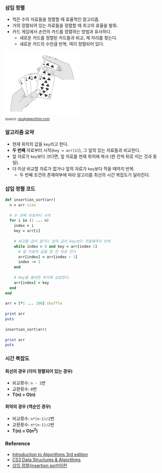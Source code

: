 ### 삼입 정렬 
- 적은 수의 자료들을 정렬할 때 효율적인 알고리즘.
- 거의 정렬되어 있는 자료들을 정렬할 때 최고의 효율을 발휘.
- 카드 게임에서 손안의 카드를 정렬하는 방법과 유사하다.
  + 새로운 카드를 정렬된 카드들과 비교, 제 자리를 찾는다.
  + 새로운 카드의 수만큼 반복, 덱이 정렬되어 있다.

<img src="assets/algorithm/sorting/insertion.png" alt="Cards on hands"> <br>
<span style="font-size:11px"><i>source: <a href="https://studyalgorithms.com/array/insertion-sort/#">studyalgorithm.com</a></i></span>

<div class="divider"></div>

### 알고리즘 요약
- 현재 위치의 값을 `key`라고 한다.
- **두 번째** 자료부터 시작(`key = arr[1]`), 그 앞의 있는 자료들과 비교한다.
- 앞 자료가 `key`보다 크다면, 앞 자료를 현재 위치에 복사 (한 칸씩 뒤로 미는 것과 동일).
- 더 이상 비교할 자료가 없거나 앞의 자료가 `key`보다 작을 때까지 반복.
  + 두 번째 조건의 존재여부에 따라 알고리즘 최선의 시간 복잡도가 달라진다.

<div class="divider"></div>

### 삽입 정렬 코드

```rb
def insertion_sort(arr)
  n = arr.size

  # 두 번째 자료부터 시작
  for i in (1 ... n)
    index = i
    key = arr[i]

    # 비교할 값이 없거나 앞의 값이 key보다 작을때까지 반복
    while index > 0 and key < arr[index-1]
      # 앞 자료의 값을 한 칸 뒤로 민다
      arr[index] = arr[index - 1]
      index -= 1
    end

    # key를 올바른 위치에 삼입한다.
    arr[index] = key
  end
end

arr = [*1 ... 100].shuffle

print arr
puts

insertion_sort(arr)

print arr
puts
```

### 시간 복잡도
#### 최선의 경우 (이미 정렬되어 있는 경우)
- 비교횟수: `n - 1`번
- 교환횟수: `0`번
- **T(n) = O(n)**

#### 최악의 경우 (역순인 경우)
- 비교횟수: `n*(n-1)/2`번
- 교환횟수: `n*(n-1)/2`번
- <b>T(n) = O(n<sup>2</sup>)</b>

<div class="divider"></div>

### Reference
- [Introduction to Algorithms 3rd edition](https://www.amazon.com/Introduction-Algorithms-3rd-MIT-Press/dp/0262033844)
- [CS3 Data Structures & Algorithms](https://opendsa-server.cs.vt.edu/ODSA/Books/CS3/html/InsertionSort.html)
- [삽입 정렬(insertion sort)이란](https://gmlwjd9405.github.io/2018/05/06/algorithm-insertion-sort.html)
